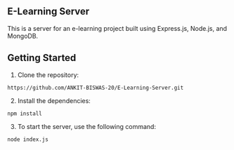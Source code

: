 ## E-Learning Server

This is a server for an e-learning project built using Express.js, Node.js, and MongoDB.

## Getting Started

1. Clone the repository:

```shellscript
https://github.com/ANKIT-BISWAS-20/E-Learning-Server.git
```

2. Install the dependencies:

```shellscript
npm install
```
3. To start the server, use the following command:

```shellscript
node index.js
```
